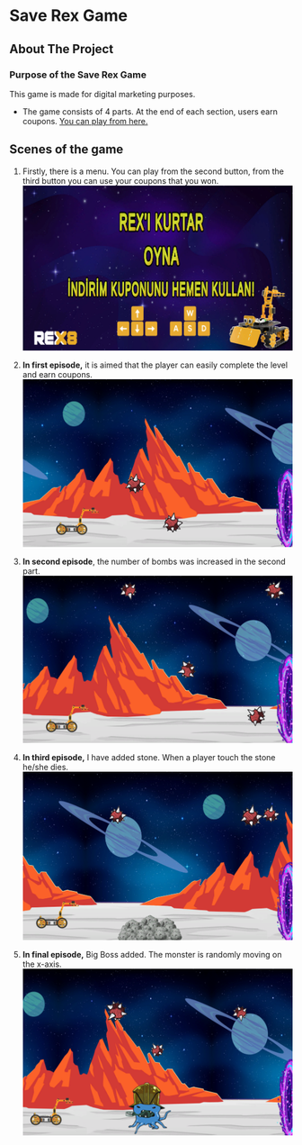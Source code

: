 # Save Rex Game
## About The Project
### Purpose of the Save Rex Game

This game is made for digital marketing purposes. 
* The game consists of 4 parts. At the end of each section, users earn coupons.
[You can play from here.](<https://www.robotistan.com/rex-robot-kiti#rex-iframe>) 



## Scenes of the game

1. Firstly, there is a menu. You can play from the second button, from the third button you can use your coupons that you won.
![](images/MainMenu.png)
2. **In first episode,** it is aimed that the player can easily complete the level and earn coupons.
![](images/FirstLevel.png)
3. **In second episode**, the number of bombs was increased in the second part.
![](images/SecondLevel.png)
  
4. **In third episode,** I have added stone. When a player touch the stone he/she dies.
![](images/ThirdLevel.png)   
5. **In final episode,** Big Boss added. The monster is randomly moving on the x-axis.
![](images/FourthLevel.png)


